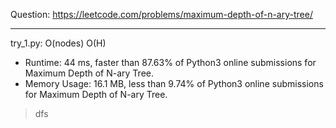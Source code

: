 Question: https://leetcode.com/problems/maximum-depth-of-n-ary-tree/

---

try_1.py: O(nodes) O(H)

* Runtime: 44 ms, faster than 87.63% of Python3 online submissions for Maximum Depth of N-ary Tree.
* Memory Usage: 16.1 MB, less than 9.74% of Python3 online submissions for Maximum Depth of N-ary Tree.

> dfs
